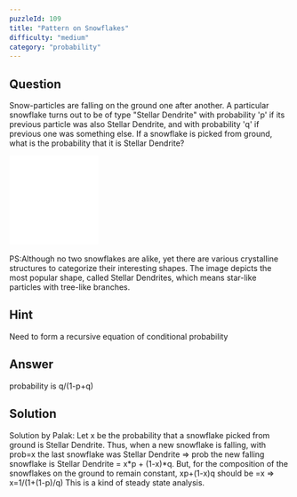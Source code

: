 ```yaml
---
puzzleId: 109
title: "Pattern on Snowflakes"
difficulty: "medium"
category: "probability"
---
```


## Question
Snow-particles are falling on the ground one after another. A particular snowflake turns out to be of type "Stellar Dendrite" with probability 'p' if its previous particle was also Stellar Dendrite, and with probability 'q' if previous one was something else. If a snowflake is picked from ground, what is the probability that it is Stellar Dendrite?

![snowflake](109_stellar_dendrite.png)

PS:Although no two snowflakes are alike, yet there are various crystalline structures to categorize their interesting shapes. The image depicts the most popular shape, called Stellar Dendrites, which means star-like particles with tree-like branches.

## Hint
Need to form a recursive equation of conditional probability

## Answer
probability is q/(1-p+q)

## Solution
Solution by Palak:
Let x be the probability that a snowflake picked from ground is Stellar Dendrite. Thus, when a new snowflake is falling, with prob=x the last snowflake was Stellar Dendrite => prob the new falling snowflake is Stellar Dendrite = x*p + (1-x)*q. But, for the composition of the snowflakes on the ground to remain constant, xp+(1-x)q should be =x => x=1/(1+(1-p)/q)
This is a kind of steady state analysis.
